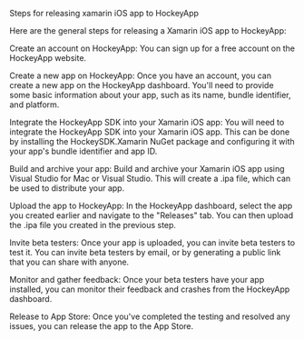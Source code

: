 Steps for releasing xamarin iOS app to HockeyApp

Here are the general steps for releasing a Xamarin iOS app to HockeyApp:

Create an account on HockeyApp: You can sign up for a free account on the HockeyApp website.

Create a new app on HockeyApp: Once you have an account, you can create a new app on the HockeyApp dashboard. You'll need to provide some basic information about your app, such as its name, bundle identifier, and platform.

Integrate the HockeyApp SDK into your Xamarin iOS app: You will need to integrate the HockeyApp SDK into your Xamarin iOS app. This can be done by installing the HockeySDK.Xamarin NuGet package and configuring it with your app's bundle identifier and app ID.

Build and archive your app: Build and archive your Xamarin iOS app using Visual Studio for Mac or Visual Studio. This will create a .ipa file, which can be used to distribute your app.

Upload the app to HockeyApp: In the HockeyApp dashboard, select the app you created earlier and navigate to the "Releases" tab. You can then upload the .ipa file you created in the previous step.

Invite beta testers: Once your app is uploaded, you can invite beta testers to test it. You can invite beta testers by email, or by generating a public link that you can share with anyone.

Monitor and gather feedback: Once your beta testers have your app installed, you can monitor their feedback and crashes from the HockeyApp dashboard.

Release to App Store: Once you've completed the testing and resolved any issues, you can release the app to the App Store.
